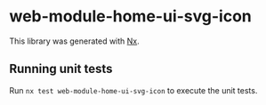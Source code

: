 # web-module-home-ui-svg-icon

This library was generated with [Nx](https://nx.dev).

## Running unit tests

Run `nx test web-module-home-ui-svg-icon` to execute the unit tests.
